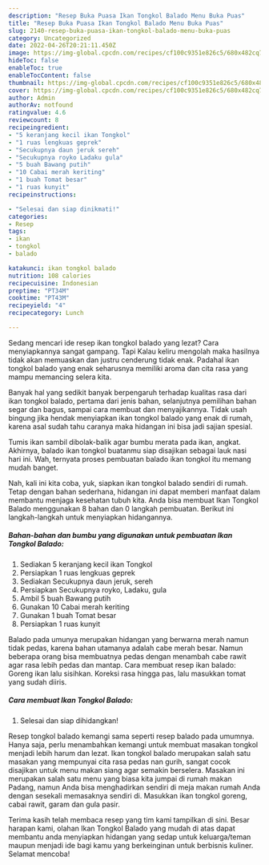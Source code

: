 ```yaml
---
description: "Resep Buka Puasa Ikan Tongkol Balado Menu Buka Puas"
title: "Resep Buka Puasa Ikan Tongkol Balado Menu Buka Puas"
slug: 2140-resep-buka-puasa-ikan-tongkol-balado-menu-buka-puas
category: Uncategorized
date: 2022-04-26T20:21:11.450Z
image: https://img-global.cpcdn.com/recipes/cf100c9351e826c5/680x482cq70/ikan-tongkol-balado-foto-resep-utama.jpg
hideToc: false
enableToc: true
enableTocContent: false
thumbnail: https://img-global.cpcdn.com/recipes/cf100c9351e826c5/680x482cq70/ikan-tongkol-balado-foto-resep-utama.jpg
cover: https://img-global.cpcdn.com/recipes/cf100c9351e826c5/680x482cq70/ikan-tongkol-balado-foto-resep-utama.jpg
author: Admin
authorAv: notfound
ratingvalue: 4.6
reviewcount: 8
recipeingredient:
- "5 keranjang kecil ikan Tongkol"
- "1 ruas lengkuas geprek"
- "Secukupnya daun jeruk sereh"
- "Secukupnya royko Ladaku gula"
- "5 buah Bawang putih"
- "10 Cabai merah keriting"
- "1 buah Tomat besar"
- "1 ruas kunyit"
recipeinstructions:

- "Selesai dan siap dinikmati!"
categories:
- Resep
tags:
- ikan
- tongkol
- balado

katakunci: ikan tongkol balado 
nutrition: 108 calories
recipecuisine: Indonesian
preptime: "PT34M"
cooktime: "PT43M"
recipeyield: "4"
recipecategory: Lunch

---
```



Sedang mencari ide resep ikan tongkol balado yang lezat? Cara menyiapkannya sangat gampang. Tapi Kalau keliru mengolah maka hasilnya tidak akan memuaskan dan justru cenderung tidak enak. Padahal ikan tongkol balado yang enak seharusnya memiliki aroma dan cita rasa yang mampu memancing selera kita.


Banyak hal yang sedikit banyak berpengaruh terhadap kualitas rasa dari ikan tongkol balado, pertama dari jenis bahan, selanjutnya pemilihan bahan segar dan bagus, sampai cara membuat dan menyajikannya. Tidak usah bingung jika hendak menyiapkan ikan tongkol balado yang enak di rumah, karena asal sudah tahu caranya maka hidangan ini bisa jadi sajian spesial.

Tumis ikan sambil dibolak-balik agar bumbu merata pada ikan, angkat. Akhirnya, balado ikan tongkol buatanmu siap disajikan sebagai lauk nasi hari ini. Wah, ternyata proses pembuatan balado ikan tongkol itu memang mudah banget.


Nah, kali ini kita coba, yuk, siapkan ikan tongkol balado sendiri di rumah. Tetap dengan bahan sederhana, hidangan ini dapat memberi manfaat dalam membantu menjaga kesehatan tubuh kita. Anda bisa membuat Ikan Tongkol Balado menggunakan 8 bahan dan 0 langkah pembuatan. Berikut ini langkah-langkah untuk menyiapkan hidangannya.

<!--inarticleads1-->

##### Bahan-bahan dan bumbu yang digunakan untuk pembuatan Ikan Tongkol Balado:

1. Sediakan 5 keranjang kecil ikan Tongkol
1. Persiapkan 1 ruas lengkuas geprek
1. Sediakan Secukupnya daun jeruk, sereh
1. Persiapkan Secukupnya royko, Ladaku, gula
1. Ambil 5 buah Bawang putih
1. Gunakan 10 Cabai merah keriting
1. Gunakan 1 buah Tomat besar
1. Persiapkan 1 ruas kunyit


Balado pada umunya merupakan hidangan yang berwarna merah namun tidak pedas, karena bahan utamanya adalah cabe merah besar. Namun beberapa orang bisa membuatnya pedas dengan menambah cabe rawit agar rasa lebih pedas dan mantap. Cara membuat resep ikan balado: Goreng ikan lalu sisihkan. Koreksi rasa hingga pas, lalu masukkan tomat yang sudah diiris. 

<!--inarticleads2-->

##### Cara membuat Ikan Tongkol Balado:


1. Selesai dan siap dihidangkan!

Resep tongkol balado kemangi sama seperti resep balado pada umumnya. Hanya saja, perlu menambahkan kemangi untuk membuat masakan tongkol menjadi lebih harum dan lezat. Ikan tongkol balado merupakan salah satu masakan yang mempunyai cita rasa pedas nan gurih, sangat cocok disajikan untuk menu makan siang agar semakin berselera. Masakan ini merupakan salah satu menu yang biasa kita jumpai di rumah makan Padang, namun Anda bisa menghadirkan sendiri di meja makan rumah Anda dengan sesekali memasaknya sendiri di. Masukkan ikan tongkol goreng, cabai rawit, garam dan gula pasir. 

Terima kasih telah membaca resep yang tim kami tampilkan di sini. Besar harapan kami, olahan Ikan Tongkol Balado yang mudah di atas dapat membantu anda menyiapkan hidangan yang sedap untuk keluarga/teman maupun menjadi ide bagi kamu yang berkeinginan untuk berbisnis kuliner. Selamat mencoba!
